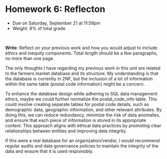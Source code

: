 # Homework 6: Reflecton

- Due on Saturday, September 21 at 11:59pm
- Weight: 8% of total grade

<br>

**Write**: Reflect on your previous work and how you would adjust to include ethics and inequity components. Total length should be a few paragraphs, no more than one page.


The only thoughts I have regarding my previous work in this unit are related to the farmers market database and its structure. My understanding is that the database is currently in 2NF, but the inclusion of a lot of information within the same table (postal code information) might be a concern.

To enhance the database design while adhering to SQL data management ethics, maybe we could further normalize the postal_code_info table. This could involve creating separate tables for postal code details, such as demographic data, geographic information, and other relevant attributes. By doing this, we can reduce redundancy, minimize the risk of data anomalies, and ensure that each piece of information is stored in its appropriate context. This approach aligns with ethical data practices by promoting clear relationships between entities and improving data integrity.

If this were a real database for an organization/vendor, I would recommend regular audits and data governance policies to maintain the integrity of the data and ensure that it is used responsibly.
